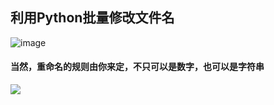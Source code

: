 ## 利用Python批量修改文件名
![image](https://user-images.githubusercontent.com/75345063/130443421-aa68f940-810b-48f1-b2a2-21a7941fe0f6.png)
#### 当然，重命名的规则由你来定，不只可以是数字，也可以是字符串
![](https://tva4.sinaimg.cn/large/0072Vf1pgy1foxlhe0a6tj31hc0u0qhh.jpg?30x20)
